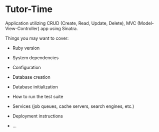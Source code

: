 # Tutor-Time

Application utilizing CRUD (Create, Read, Update, Delete), MVC (Model-View-Controller) app using Sinatra.

Things you may want to cover:

* Ruby version

* System dependencies

* Configuration

* Database creation

* Database initialization

* How to run the test suite

* Services (job queues, cache servers, search engines, etc.)

* Deployment instructions

* ...
